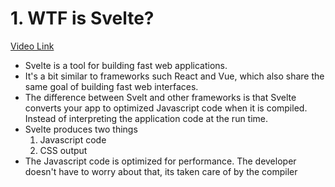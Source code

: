 # 1. WTF is Svelte?

[Video Link](https://egghead.io/lessons/svelte-wtf-is-svelte)

- Svelte is a tool for building fast web applications.
- It's a bit similar to frameworks such React and Vue, which also share the same goal of building fast web interfaces.
- The difference between Svelt and other frameworks is that Svelte converts your app to optimized Javascript code when it is compiled. Instead of interpreting the application code at the run time.
- Svelte produces two things
  1.  Javascript code
  2.  CSS output
- The Javascript code is optimized for performance. The developer doesn't have to worry about that, its taken care of by the compiler
